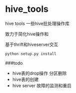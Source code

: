 hive_tools
==========

hive tools 一些hive批处理操作库

致力于简化hive操作和

基于thrift和hiveserver交互

```
python setup.py install
```


###todo

+   hive表的drop操作 分区删除
+   hive表的创建
+   hive server 故障的监测和重启
